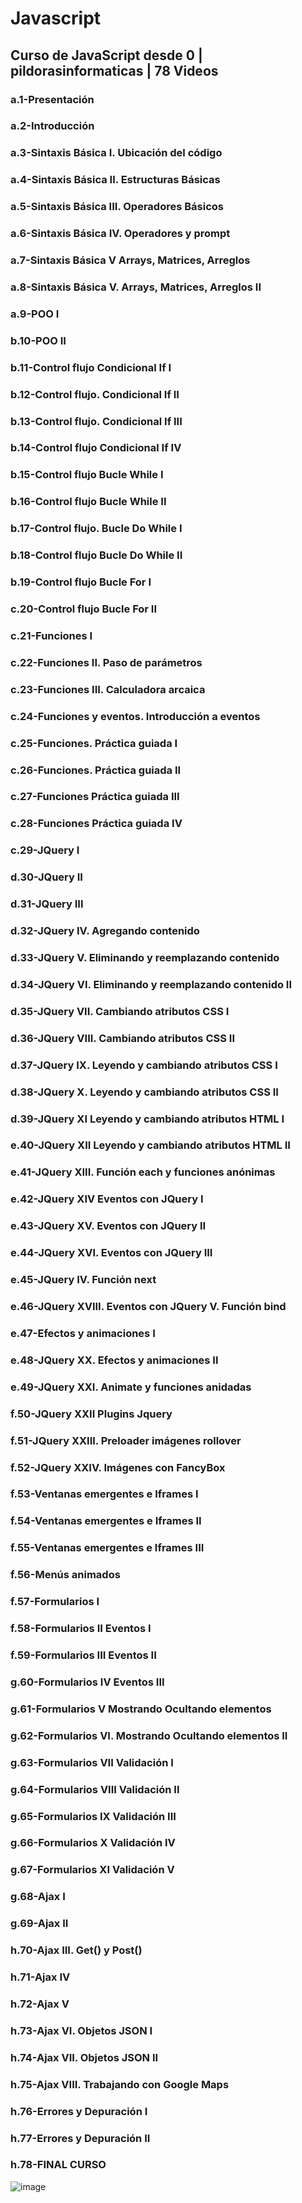 # Javascript
## Curso de JavaScript desde 0 | pildorasinformaticas | 78 Videos

### a.1-Presentación
### a.2-Introducción
### a.3-Sintaxis Básica I. Ubicación del código
### a.4-Sintaxis Básica II. Estructuras Básicas
### a.5-Sintaxis Básica III. Operadores Básicos
### a.6-Sintaxis Básica IV. Operadores y prompt
### a.7-Sintaxis Básica V Arrays, Matrices, Arreglos
### a.8-Sintaxis Básica V. Arrays, Matrices, Arreglos II
### a.9-POO I
### b.10-POO II
### b.11-Control flujo Condicional If I
### b.12-Control flujo. Condicional If II
### b.13-Control flujo. Condicional If III
### b.14-Control flujo Condicional If IV
### b.15-Control flujo Bucle While I
### b.16-Control flujo Bucle While II
### b.17-Control flujo. Bucle Do While I
### b.18-Control flujo Bucle Do While II
### b.19-Control flujo Bucle For I
### c.20-Control flujo Bucle For II
### c.21-Funciones I
### c.22-Funciones II. Paso de parámetros
### c.23-Funciones III. Calculadora arcaica
### c.24-Funciones y eventos. Introducción a eventos
### c.25-Funciones. Práctica guiada I
### c.26-Funciones. Práctica guiada II
### c.27-Funciones Práctica guiada III
### c.28-Funciones Práctica guiada IV
### c.29-JQuery I
### d.30-JQuery II
### d.31-JQuery III
### d.32-JQuery IV. Agregando contenido
### d.33-JQuery V. Eliminando y reemplazando contenido
### d.34-JQuery VI. Eliminando y reemplazando contenido II
### d.35-JQuery VII. Cambiando atributos CSS I
### d.36-JQuery VIII. Cambiando atributos CSS II
### d.37-JQuery IX. Leyendo y cambiando atributos CSS I
### d.38-JQuery X. Leyendo y cambiando atributos CSS II
### d.39-JQuery XI Leyendo y cambiando atributos HTML I
### e.40-JQuery XII Leyendo y cambiando atributos HTML II
### e.41-JQuery XIII. Función each y funciones anónimas
### e.42-JQuery XIV Eventos con JQuery I
### e.43-JQuery XV. Eventos con JQuery II
### e.44-JQuery XVI. Eventos con JQuery III
### e.45-JQuery IV. Función next
### e.46-JQuery XVIII. Eventos con JQuery V. Función bind
### e.47-Efectos y animaciones I
### e.48-JQuery XX. Efectos y animaciones II
### e.49-JQuery XXI. Animate y funciones anidadas
### f.50-JQuery XXII Plugins Jquery
### f.51-JQuery XXIII. Preloader imágenes rollover
### f.52-JQuery XXIV. Imágenes con FancyBox
### f.53-Ventanas emergentes e Iframes I
### f.54-Ventanas emergentes e Iframes II
### f.55-Ventanas emergentes e Iframes III
### f.56-Menús animados
### f.57-Formularios I
### f.58-Formularios II Eventos I
### f.59-Formularios III Eventos II
### g.60-Formularios IV Eventos III
### g.61-Formularios V Mostrando Ocultando elementos
### g.62-Formularios VI. Mostrando Ocultando elementos II
### g.63-Formularios VII Validación I
### g.64-Formularios VIII Validación II
### g.65-Formularios IX Validación III
### g.66-Formularios X Validación IV
### g.67-Formularios XI Validación V
### g.68-Ajax I
### g.69-Ajax II
### h.70-Ajax III. Get() y Post()
### h.71-Ajax IV
### h.72-Ajax V
### h.73-Ajax VI. Objetos JSON I
### h.74-Ajax VII. Objetos JSON II
### h.75-Ajax VIII. Trabajando con Google Maps
### h.76-Errores y Depuración I
### h.77-Errores y Depuración II
### h.78-FINAL CURSO
![image](https://github.com/rolando1803/Javascript/assets/55965131/8afc8320-e1af-4a88-b138-edeec8b8810f)
